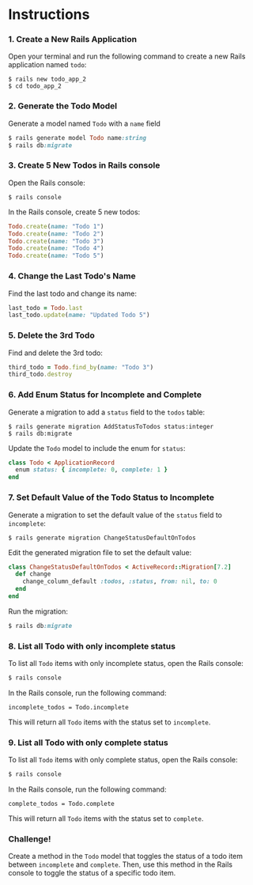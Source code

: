 # Instructions
### 1. Create a New Rails Application
Open your terminal and run the following command to create a new Rails application named `todo`:
```
$ rails new todo_app_2
$ cd todo_app_2
```
### 2. Generate the Todo Model
Generate a model named `Todo` with a `name` field
```ruby
$ rails generate model Todo name:string
$ rails db:migrate
```
### 3. Create 5 New Todos in Rails console
Open the Rails console:
```
$ rails console
```

In the Rails console, create 5 new todos:
```ruby
Todo.create(name: "Todo 1")
Todo.create(name: "Todo 2")
Todo.create(name: "Todo 3")
Todo.create(name: "Todo 4")
Todo.create(name: "Todo 5")
```
### 4. Change the Last Todo's Name
Find the last todo and change its name:
```ruby
last_todo = Todo.last
last_todo.update(name: "Updated Todo 5")
```
### 5. Delete the 3rd Todo
Find and delete the 3rd todo:
```ruby
third_todo = Todo.find_by(name: "Todo 3")
third_todo.destroy
```
### 6. Add Enum Status for Incomplete and Complete
Generate a migration to add a `status` field to the `todos` table:
```
$ rails generate migration AddStatusToTodos status:integer
$ rails db:migrate
```

Update the `Todo` model to include the enum for `status`:

```ruby
class Todo < ApplicationRecord
  enum status: { incomplete: 0, complete: 1 }
end
```
### 7. Set Default Value of the Todo Status to Incomplete
Generate a migration to set the default value of the `status` field to `incomplete`:
```
$ rails generate migration ChangeStatusDefaultOnTodos
```
Edit the generated migration file to set the default value:
```ruby
class ChangeStatusDefaultOnTodos < ActiveRecord::Migration[7.2]
  def change
    change_column_default :todos, :status, from: nil, to: 0
  end
end
```

Run the migration:
```ruby
$ rails db:migrate
```

### 8. List all Todo with only incomplete status
To list all `Todo` items with only incomplete  status, open the Rails console:
```bash
$ rails console
```
In the Rails console, run the following command:
```
incomplete_todos = Todo.incomplete
```
This will return all `Todo` items with the status set to `incomplete`.

### 9. List all Todo with only complete status
To list all `Todo` items with only complete status, open the Rails console:
```bash
$ rails console
```

In the Rails console, run the following command:
```
complete_todos = Todo.complete
```

This will return all `Todo` items with the status set to `complete`.

### Challenge!
Create a method in the `Todo` model that toggles the status of a todo item between `incomplete` and `complete`. Then, use this method in the Rails console to toggle the status of a specific todo item.
